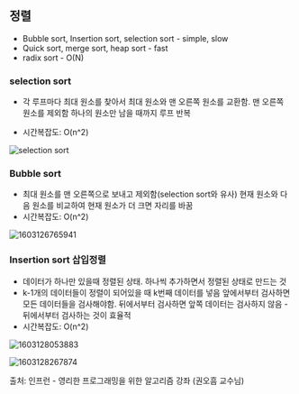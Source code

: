 ## 정렬

- Bubble sort, Insertion sort, selection sort - simple, slow
- Quick sort, merge sort, heap sort - fast
- radix sort - O(N)



### selection sort

- 각 루프마다 최대 원소를 찾아서 최대 원소와 맨 오른쪽 원소를 교환함. 맨 오른쪽 원소를 제외함
  하나의 원소만 남을 때까지 루프 반복

- 시간복잡도: O(n^2)

![selection sort](https://user-images.githubusercontent.com/33548856/96506099-07c7ec80-1292-11eb-9c97-d32c7ea610bd.JPG)



### Bubble sort

- 최대 원소를 맨 오른쪽으로 보내고 제외함(selection sort와 유사)
  현재 원소와 다음 원소를 비교하여 현재 원소가 더 크면 자리를 바꿈
- 시간복잡도: O(n^2)

![1603126765941](https://user-images.githubusercontent.com/33548856/96506231-3fcf2f80-1292-11eb-9852-9e76b2672265.png)



### Insertion sort 삽입정렬

- 데이터가 하나만 있을때 정렬된 상태. 하나씩 추가하면서 정렬된 상태로 만드는 것
- k-1개의 데이터들이 정렬이 되어있을 때 k번째 데이터를 넣음
  앞에서부터 검사하면 모든 데이터들을 검사해야함. 뒤에서부터 검사하면 앞쪽 데이터는 검사하지 않음 - 뒤에서부터 검사하는 것이 효율적
- 시간복잡도: O(n^2)

![1603128053883](https://user-images.githubusercontent.com/33548856/96506313-61c8b200-1292-11eb-9d11-da6ce8805aeb.png)

![1603128267874](https://user-images.githubusercontent.com/33548856/96506337-6ab98380-1292-11eb-9b2e-491c82e34cee.png)





출처: 인프런 - 영리한 프로그래밍을 위한 알고리즘 강좌 (권오흠 교수님)
